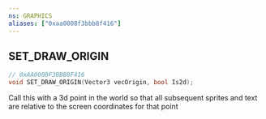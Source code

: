 ```yaml
---
ns: GRAPHICS
aliases: ["0xaa0008f3bbb8f416"]
---
```

## SET_DRAW_ORIGIN

```c
// 0xAA0008F3BBB8F416
void SET_DRAW_ORIGIN(Vector3 vecOrigin, bool Is2d);
```

Call this with a 3d point in the world so that all subsequent sprites and text are relative to the screen coordinates for that point

